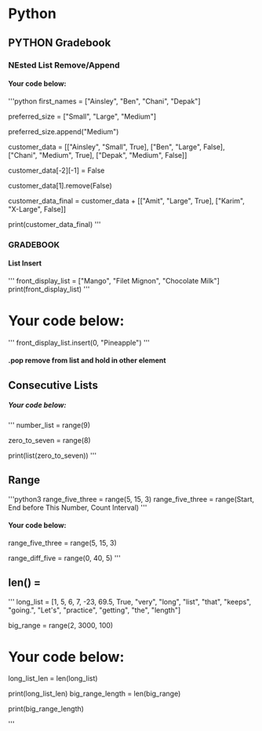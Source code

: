 
# Python
## PYTHON Gradebook 
### NEsted List Remove/Append
#### Your code below:
'''python
first_names = ["Ainsley", "Ben", "Chani", "Depak"]

preferred_size = ["Small", "Large", "Medium"]

preferred_size.append("Medium")

customer_data = [["Ainsley",	"Small",	True], ["Ben",	"Large",	False], ["Chani",	"Medium",	True], ["Depak",	"Medium",	False]]

customer_data[-2][-1] = False

customer_data[1].remove(False)

customer_data_final = customer_data + [["Amit", "Large", True], ["Karim", "X-Large", False]]

print(customer_data_final)
'''
### GRADEBOOK

#### List Insert
'''
front_display_list = ["Mango", "Filet Mignon", "Chocolate Milk"]
print(front_display_list)
'''
# Your code below: 
'''
front_display_list.insert(0, "Pineapple")
'''
#### .pop remove from list and hold in other element

## Consecutive Lists
##### Your code below: 
'''
number_list = range(9)

zero_to_seven = range(8)

print(list(zero_to_seven))
'''


## Range 
'''python3
range_five_three = range(5, 15, 3)
range_five_three = range(Start, End before This Number, Count Interval)
'''
#### Your code below: 

range_five_three = range(5, 15, 3)

range_diff_five = range(0, 40, 5)
'''
## len() = 
'''
long_list = [1, 5, 6, 7, -23, 69.5, True, "very", "long", "list", "that", "keeps", "going.", "Let's", "practice", "getting", "the", "length"]

big_range = range(2, 3000, 100)

# Your code below: 

long_list_len = len(long_list)

print(long_list_len)
big_range_length = len(big_range)

print(big_range_length)


'''